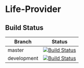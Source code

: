 
# Life-Provider
## Build Status

| Branch | Status |
| --- | --- |
| master | [![Build Status](https://travis-ci.org/RobinMarchart/Life-Provider.svg?branch=master)](https://travis-ci.org/RobinMarchart/Life-Provider) |
| development | [![Build Status](https://travis-ci.org/RobinMarchart/Life-Provider.svg?branch=development)](https://travis-ci.org/RobinMarchart/Life-Provider) |



